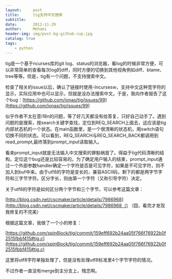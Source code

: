 ```yaml
---
layout:     post
title:      tig支持中文搜索
subtitle:   
date:       2012-11-29
author:     Mehaei
header-img: img/post-bg-github-cup.jpg
catalog: true
tags:
    - python
---
```

tig是一个基于ncurses库的git log、status的浏览器，看log的时候非常方便，可以非常简单的查看每次log的diff，同时方便的切换到其他视角例如diff、blame、tree等等。但是，tig有一个问题，不支持搜索中文。

检查了相关的issue以后，确认了链接时使用-lncursesw，支持中文这种宽字符的显示，实际应用中也可以显示，但就是没办法搜索中文。于是，我向作者报告了这个bug：[https://github.com/jonas/tig/issues/99](https://github.com/jonas/tig/issues/99)

似乎作者不太在意i18n的问题，等了好几天都没有给答复，只好自己动手了。遇到问题的是搜索，按search关键字查找，定位到REQ_SEARCH上面去，这应该是tig内部状态机的一个状态。在main函数里，是一个很清晰的状态机，用switch语句切换不同的状态。可以看到，REQ_SEARCH与REQ_SEARCH_BACK都调用到read_prompt,最终落到prompt_input读取输入。

看来prompt_input就是无法输入中文搜索的罪魁祸首了。得益于tig代码清晰的结构，定位这个bug还是比较容易的。为了确定用户输入的结束，prompt_input通过一个外部参数handler确定一个字符是否是可见字符，如果是不可见字符，则不加入到buf中来。由于utf8的字符是变长的，兼容ASCII码，剩下的都是两字节字符和三字节字符。区分字长，则由第一个字符（又称引导字符）决定。

关于utf8的字符是如何区分两个字节和三个字节，可以参考这篇文章：

[http://blog.csdn.net/cscmaker/article/details/7986968](http://blog.csdn.net/cscmaker/article/details/7986968（) （囧，看完才发现我修复的不完美）

根据这篇文章，我做了一个小的修复：

[https://github.com/spin6lock/tig/commit/159eff692b24aa05f766f76922b0f2515fbbf415#tig.c](https://github.com/spin6lock/tig/commit/159eff692b24aa05f766f76922b0f2515fbbf415#tig.c) 

这里将utf8字符单独处理了，但是没有处理utf8标准里4个字节字符的情况。

不过作者一直没有merge到主分支上，残念啊。
